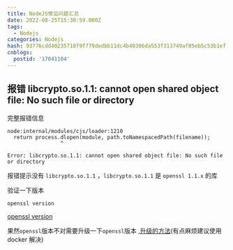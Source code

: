 ```yaml
---
title: NodeJS常见问题汇总
date: 2022-08-25T15:30:59.000Z
tags:
  - Nodejs
categories: Nodejs
hash: 93776cdd40235718f9f779dedbb11dc4b40386da553f313749af85eb5c53b1ef
cnblogs:
  postid: '17041104'
---
```


## 报错 libcrypto.so.1.1: cannot open shared object file: No such file or directory

 完整报错信息

```
node:internal/modules/cjs/loader:1210
  return process.dlopen(module, path.toNamespacedPath(filename));
                 ^

Error: libcrypto.so.1.1: cannot open shared object file: No such file or directory
```

报错提示没有 `libcrypto.so.1.1` ，`libcrypto.so.1.1` 是 `openssl 1.1.x` 的库

验证一下版本

```bash
openssl version
```

[openssl version](https://bitbw.top/public/img/my_gallery/c267a3e017f456c23e61e0d7d7278a2.png)

果然`openssl`版本不对需要升级一下`openssl`版本 ,[升级的方法](https://blog.csdn.net/londa/article/details/125861556)(有点麻烦建议使用 docker 解决)

